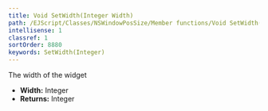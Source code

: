 ```yaml
---
title: Void SetWidth(Integer Width)
path: /EJScript/Classes/NSWindowPosSize/Member functions/Void SetWidth(Integer p_0)
intellisense: 1
classref: 1
sortOrder: 8880
keywords: SetWidth(Integer)
---
```



The width of the widget



* **Width:** Integer
* **Returns:** Integer



